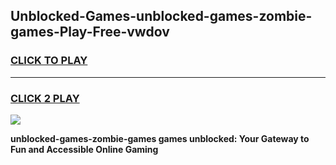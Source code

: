 
## Unblocked-Games-unblocked-games-zombie-games-Play-Free-vwdov
<h3>
<a href="https://premium76.site?title=unblocked-games-zombie-games&ref=18A">CLICK TO PLAY</a></h3>
<hr>

<h3>
<a href="https://premium76.site?title=unblocked-games-zombie-games&ref=18A">CLICK 2 PLAY</a>
  
</h3>

<a href="https://premium76.site?title=unblocked-games-zombie-games&ref=18A"><img src="https://clearcache.store/games.png"></a>


**unblocked-games-zombie-games games unblocked: Your Gateway to Fun and Accessible Online Gaming**
